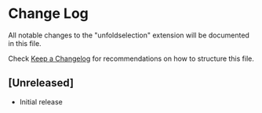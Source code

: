 # Change Log

All notable changes to the "unfoldselection" extension will be documented in this file.

Check [Keep a Changelog](http://keepachangelog.com/) for recommendations on how to structure this file.

## [Unreleased]

- Initial release